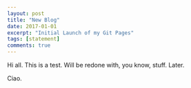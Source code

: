 ```yaml
---
layout: post
title: "New Blog"
date: 2017-01-01
excerpt: "Initial Launch of my Git Pages"
tags: [statement]
comments: true
---
```


Hi all. This is a test. Will be redone with, you know, stuff. Later. 

Ciao.

